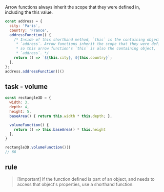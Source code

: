 Arrow functions always inherit the scope that they were defined in, including the this value.

```js
const address = {
  city: 'Paris',
  country: 'France',
  addressFunction() {
    /* Inside of this shorthand method, `this` is the containing object,
     * `address`. Arrow functions inherit the scope that they were defined in,
     * so this arrow function's `this` is also the containing object,
     * `address`. */
    return () => `${this.city}, ${this.country}`;
  },
};
address.addressFunction()()
```

## task - volume

```js
const rectangle3D = {
  width: 3,
  depth: 4,
  height: 5,
  baseArea() { return this.width * this.depth; },

  volumeFunction() {
    return () => this.baseArea() * this.height
  },
}

rectangle3D.volumeFunction()()
// 60
```

## rule

> [!important] If the function defined is part of an object, and needs to access that object's properties, use a shorthand function.
